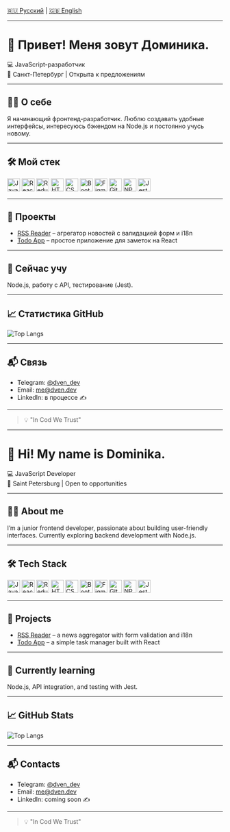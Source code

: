 [🇷🇺 Русский](#-привет-меня-зовут-доминика) | [🇬🇧 English](#-hi-my-name-is-dominika)

---

# 👋 Привет! Меня зовут Доминика.

💻 JavaScript-разработчик  
📍 Санкт-Петербург | Открыта к предложениям  

---

## 🧑‍💻 О себе
Я начинающий фронтенд-разработчик. Люблю создавать удобные интерфейсы, интересуюсь бэкендом на Node.js и постоянно учусь новому.

---

## 🛠 Мой стек
<p>
  <p>
  <img src="https://cdn.jsdelivr.net/gh/devicons/devicon/icons/javascript/javascript-original.svg" height="30" alt="JavaScript" />
  <img src="https://cdn.jsdelivr.net/gh/devicons/devicon/icons/react/react-original.svg" height="30" alt="React" />
  <img src="https://cdn.jsdelivr.net/gh/devicons/devicon/icons/redux/redux-original.svg" height="30" alt="Redux" />
  <img src="https://cdn.jsdelivr.net/gh/devicons/devicon/icons/html5/html5-original.svg" height="30" alt="HTML5" />
  <img src="https://cdn.jsdelivr.net/gh/devicons/devicon/icons/css3/css3-original.svg" height="30" alt="CSS3" />
  <img src="https://cdn.jsdelivr.net/gh/devicons/devicon/icons/bootstrap/bootstrap-original.svg" height="30" alt="Bootstrap" />
  <img src="https://cdn.jsdelivr.net/gh/devicons/devicon/icons/figma/figma-original.svg" height="30" alt="Figma" />
  <img src="https://cdn.jsdelivr.net/gh/devicons/devicon/icons/git/git-original.svg" height="30" alt="Git" />
  <img src="https://cdn.jsdelivr.net/gh/devicons/devicon/icons/npm/npm-original-wordmark.svg" height="30" alt="NPM" />
  <img src="https://cdn.jsdelivr.net/gh/devicons/devicon/icons/jest/jest-plain.svg" height="30" alt="Jest" />
</p>

</p>

---

## 📌 Проекты
- [RSS Reader](#) – агрегатор новостей с валидацией форм и i18n  
- [Todo App](#) – простое приложение для заметок на React  

---

## 🚀 Сейчас учу
Node.js, работу с API, тестирование (Jest).  

---

## 📈 Статистика GitHub
![Top Langs](https://github-readme-stats.vercel.app/api/top-langs/?username=dven-dev&layout=compact&theme=github_dark)

---

## 📬 Связь
- Telegram: [@dven_dev](https://t.me/dven_dev)  
- Email: me@dven.dev  
- LinkedIn: в процессе ✍️  

---

> 💡 "In Cod We Trust"

---

# 👋 Hi! My name is Dominika.

💻 JavaScript Developer  
📍 Saint Petersburg | Open to opportunities  

---

## 🧑‍💻 About me
I’m a junior frontend developer, passionate about building user-friendly interfaces. Currently exploring backend development with Node.js.

---

## 🛠 Tech Stack
<p>
  <p>
  <img src="https://cdn.jsdelivr.net/gh/devicons/devicon/icons/javascript/javascript-original.svg" height="30" alt="JavaScript" />
  <img src="https://cdn.jsdelivr.net/gh/devicons/devicon/icons/react/react-original.svg" height="30" alt="React" />
  <img src="https://cdn.jsdelivr.net/gh/devicons/devicon/icons/redux/redux-original.svg" height="30" alt="Redux" />
  <img src="https://cdn.jsdelivr.net/gh/devicons/devicon/icons/html5/html5-original.svg" height="30" alt="HTML5" />
  <img src="https://cdn.jsdelivr.net/gh/devicons/devicon/icons/css3/css3-original.svg" height="30" alt="CSS3" />
  <img src="https://cdn.jsdelivr.net/gh/devicons/devicon/icons/bootstrap/bootstrap-original.svg" height="30" alt="Bootstrap" />
  <img src="https://cdn.jsdelivr.net/gh/devicons/devicon/icons/figma/figma-original.svg" height="30" alt="Figma" />
  <img src="https://cdn.jsdelivr.net/gh/devicons/devicon/icons/git/git-original.svg" height="30" alt="Git" />
  <img src="https://cdn.jsdelivr.net/gh/devicons/devicon/icons/npm/npm-original-wordmark.svg" height="30" alt="NPM" />
  <img src="https://cdn.jsdelivr.net/gh/devicons/devicon/icons/jest/jest-plain.svg" height="30" alt="Jest" />
</p>

</p>

---

## 📌 Projects
- [RSS Reader](#) – a news aggregator with form validation and i18n  
- [Todo App](#) – a simple task manager built with React  

---

## 🚀 Currently learning
Node.js, API integration, and testing with Jest.  

---

## 📈 GitHub Stats
![Top Langs](https://github-readme-stats.vercel.app/api/top-langs/?username=dven-dev&layout=compact&theme=github_dark)

---

## 📬 Contacts
- Telegram: [@dven_dev](https://t.me/dven_dev)  
- Email: me@dven.dev  
- LinkedIn: coming soon ✍️  

---

> 💡 "In Cod We Trust"
